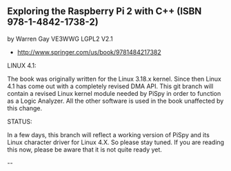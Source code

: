 ## Exploring the Raspberry Pi 2 with C++ (ISBN 978-1-4842-1738-2)

by Warren Gay VE3WWG
LGPL2 V2.1

 * http://www.springer.com/us/book/9781484217382


LINUX 4.1:

The book was originally written for the Linux 3.18.x kernel. Since then
Linux 4.1 has come out with a completely revised DMA API.  This git branch
will contain a revised Linux kernel module needed by PiSpy in order to
function as a Logic Analyzer. All the other software is used in the book
unaffected by this change.


STATUS:

In a few days, this branch will reflect a working version of PiSpy and
its Linux character driver for Linux 4.X. So please stay tuned. If you are
reading this now, please be aware that it is not quite ready yet.

--
